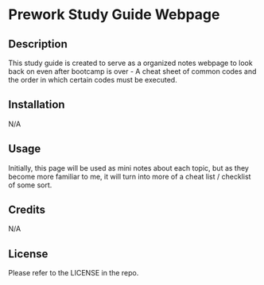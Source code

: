 # Prework Study Guide Webpage

## Description

This study guide is created to serve as a organized notes webpage to look back on even after bootcamp is over - A cheat sheet of common codes and the order in which certain codes must be executed. 

## Installation

N/A

## Usage

Initially, this page will be used as mini notes about each topic, but as they become more familiar to me, it will turn into more of a cheat list / checklist of some sort.

## Credits

N/A

## License

Please refer to the LICENSE in the repo.